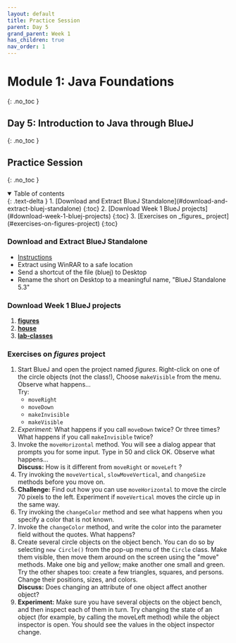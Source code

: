 ```yaml
---
layout: default
title: Practice Session
parent: Day 5
grand_parent: Week 1
has_children: true
nav_order: 1
---
```


# Module 1: Java Foundations
{: .no_toc }
## Day 5: Introduction to Java through BlueJ
{: .no_toc }
## Practice Session
{: .no_toc }

<details open markdown="block">
  <summary>
    Table of contents
  </summary>
  {: .text-delta }
1. [Download and Extract BlueJ Standalone](#download-and-extract-bluej-standalone)
   {:toc}
2. [Download Week 1 BlueJ projects](#download-week-1-bluej-projects)
   {:toc}
3. [Exercises on _figures_ project](#exercises-on-figures-project)
   {:toc}
</details>

### Download and Extract BlueJ Standalone
   - [Instructions](../../../instructions/software-needed#installing-bluej)
   - Extract using WinRAR to a safe location
   - Send a shortcut of the file (bluej) to Desktop
   - Rename the short on Desktop to a meaningful name, "BlueJ Standalone 5.3"

### Download Week 1 BlueJ projects
   1. [**figures**](../../../projects/bluej/part01/figures.zip)
   2. [**house**](../../../projects/bluej/part01/house.zip)
   3. [**lab-classes**](../../../projects/bluej/part01/lab-classes.zip)

### Exercises on _figures_ project
1. Start BlueJ and open the project named _figures_.
   Right-click on one of the circle objects (not the class!), Choose `makeVisible` from the menu. Observe what happens…  
   Try:  
   - `moveRight`
   - `moveDown`
   - `makeInvisible`
   - `makeVisible`
2. _Experiment:_ What happens if you call `moveDown` twice? Or three times? What happens if you call `makeInvisible` twice?
3. Invoke the `moveHorizontal` method. You will see a dialog appear that prompts you for some input. Type in 50 and click OK. Observe what happens…  
**Discuss:** How is it different from `moveRight` or `moveLeft` ?
4. Try invoking the `moveVertical`, `slowMoveVertical`, and `changeSize` methods before you move on.
5. **Challenge:** Find out how you can use `moveHorizontal` to move the circle 70 pixels to the left.
   Experiment if `moveVertical` moves the circle up in the same way.
6. Try invoking the `changeColor` method and see what happens when you specify a color that is not known.
7. Invoke the `changeColor` method, and write the color into the parameter field without the quotes. What happens?
8. Create several circle objects on the object bench. You can do so by selecting `new Circle()` from the pop-up menu of the `Circle` class. Make them visible, then move them around on the screen using the "move" methods. Make one big and yellow; make another one small and green. Try the other shapes too: create a few triangles, squares, and persons. Change their positions, sizes, and colors.  
**Discuss:** Does changing an attribute of one object affect another object?
9. **Experiment:** Make sure you have several objects on the object bench, and then inspect each of them in turn. Try changing the state of an object (for example, by calling the moveLeft method) while the object inspector is open. You should see the values in the object inspector change.